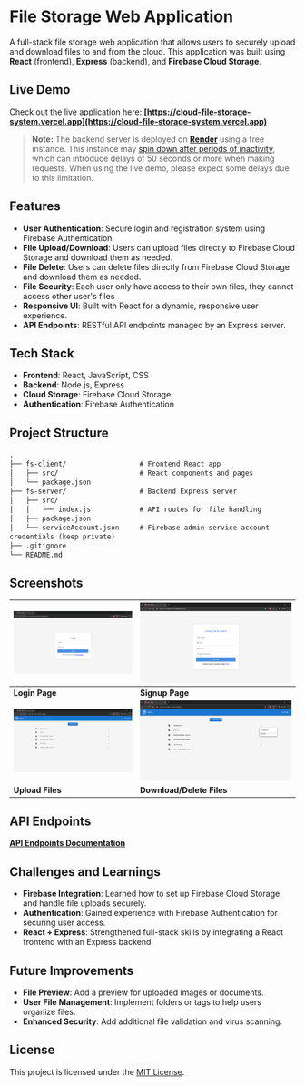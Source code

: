 # File Storage Web Application

A full-stack file storage web application that allows users to securely upload and download files to and from the cloud. This application was built using **React** (frontend), **Express** (backend), and **Firebase Cloud Storage**.

## Live Demo

Check out the live application here: **[https://cloud-file-storage-system.vercel.app](https://cloud-file-storage-system.vercel.app)**

> **Note:** The backend server is deployed on **[Render](https://render.com/)** using a free instance. This instance may [spin down after periods of inactivity](https://docs.render.com/free#spinning-down-on-idle), which can introduce delays of 50 seconds or more when making requests. When using the live demo, please expect some delays due to this limitation.

## Features

- **User Authentication**: Secure login and registration system using Firebase Authentication.
- **File Upload/Download**: Users can upload files directly to Firebase Cloud Storage and download them as needed.
- **File Delete**: Users can delete files directly from Firebase Cloud Storage and download them as needed.
- **File Security**: Each user only have access to their own files, they cannot access other user's files
- **Responsive UI**: Built with React for a dynamic, responsive user experience.
- **API Endpoints**: RESTful API endpoints managed by an Express server.

## Tech Stack

- **Frontend**: React, JavaScript, CSS
- **Backend**: Node.js, Express
- **Cloud Storage**: Firebase Cloud Storage
- **Authentication**: Firebase Authentication

## Project Structure

```plaintext
.
├── fs-client/                  # Frontend React app
│   ├── src/                    # React components and pages
│   └── package.json
├── fs-server/                  # Backend Express server
│   ├── src/               
│   │   ├── index.js            # API routes for file handling
│   ├── package.json
│   └── serviceAccount.json     # Firebase admin service account credentials (keep private)
├── .gitignore
└── README.md
```

## Screenshots

| ![Login Page](./img/login.png)              | ![Signup Page](./img/signup.png)              |
|---------------------------------------------|-----------------------------------------------|
| **Login Page**                              | **Signup Page**                               |
| ![Upload Page](./img/upload.png)            | ![Download-Delete](./img/download-delete.png) |
| **Upload Files**                            | **Download/Delete Files**                     |

## API Endpoints

**[API Endpoints Documentation](./fs-server/api.md)**

## Challenges and Learnings

- **Firebase Integration**: Learned how to set up Firebase Cloud Storage and handle file uploads securely.
- **Authentication**: Gained experience with Firebase Authentication for securing user access.
- **React + Express**: Strengthened full-stack skills by integrating a React frontend with an Express backend.

## Future Improvements

- **File Preview**: Add a preview for uploaded images or documents.
- **User File Management**: Implement folders or tags to help users organize files.
- **Enhanced Security**: Add additional file validation and virus scanning.

## License

This project is licensed under the [MIT License](./LICENSE).